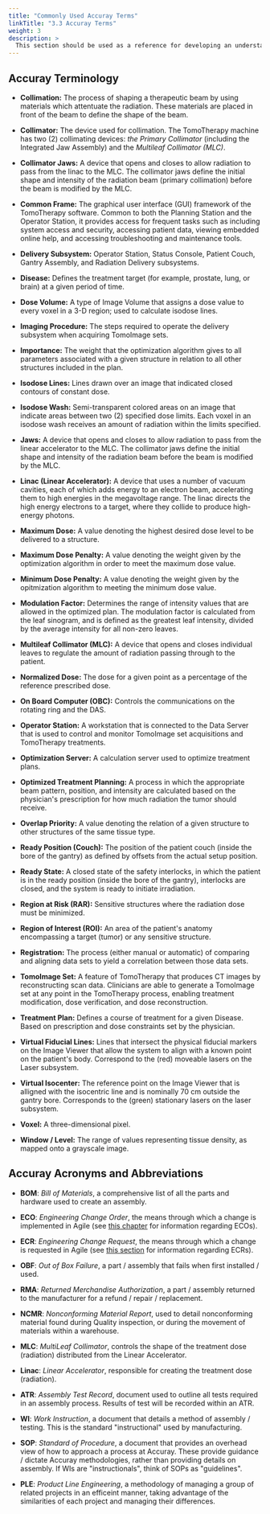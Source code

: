 ```yaml
---
title: "Commonly Used Accuray Terms"
linkTitle: "3.3 Accuray Terms"
weight: 3
description: >
  This section should be used as a reference for developing an understanding of FrameMaker and why Accuray currently uses it for documentation purposes.
---
```


## Accuray Terminology

* **Collimation:** The process of shaping a therapeutic beam by using materials which attentuate the radiation. These materials are placed in front of the beam to define the shape of the beam.

* **Collimator:** The device used for collimation. The TomoTherapy machine has two (2) collimating devices: *the Primary Collimator* (including the Integrated Jaw Assembly) and the *Multileaf Collimator (MLC)*. 

* **Collimator Jaws:** A device that opens and closes to allow radiation to pass from the linac to the MLC. The collimator jaws define the initial shape and intensity of the radiation beam (primary collimation) before the beam is modified by the MLC.

* **Common Frame:** The graphical user interface (GUI) framework of the TomoTherapy software. Common to both the Planning Station and the Operator Station, it provides access for frequent tasks such as including system access and security, accessing patient data, viewing embedded online help, and accessing troubleshooting and maintenance tools.

* **Delivery Subsystem:** Operator Station, Status Console, Patient Couch, Gantry Assembly, and Radiation Delivery subsystems.

* **Disease:** Defines the treatment target (for example, prostate, lung, or brain) at a given period of time.

* **Dose Volume:** A type of Image Volume that assigns a dose value to every voxel in a 3-D region; used to calculate isodose lines.

* **Imaging Procedure:** The steps required to operate the delivery subsystem when acquiring TomoImage sets.

* **Importance:** The weight that the optimization algorithm gives to all parameters associated with a given structure in relation to all other structures included in the plan.

* **Isodose Lines:** Lines drawn over an image that indicated closed contours of constant dose.

* **Isodose Wash:** Semi-transparent colored areas on an image that indicate areas between two (2) specified dose limits. Each voxel in an isodose wash receives an amount of radiation within the limits specified.

* **Jaws:** A device that opens and closes to allow radiation to pass from the linear accelerator to the MLC. The collimator jaws define the initial shape and intensity of the radiation beam before the beam is modified by the MLC.

* **Linac (Linear Accelerator):** A device that uses a number of vacuum cavities, each of which adds energy to an electron beam, accelerating them to high energies in the megavoltage range. The linac directs the high energy electrons to a target, where they collide to produce high-energy photons.

* **Maximum Dose:** A value denoting the highest desired dose level to be delivered to a structure.

* **Maximum Dose Penalty:** A value denoting the weight given by the optimization algorithm in order to meet the maximum dose value.

* **Minimum Dose Penalty:** A value denoting the weight given by the opitmization algorithm to meeting the minimum dose value.

* **Modulation Factor:** Determines the range of intensity values that are allowed in the optimized plan. The modulation factor is calculated from the leaf sinogram, and is defined as the greatest leaf intensity, divided by the average intensity for all non-zero leaves.

* **Multileaf Collimator (MLC):** A device that opens and closes individual leaves to regulate the amount of radiation passing through to the patient.

* **Normalized Dose:** The dose for a given point as a percentage of the reference prescribed dose.

* **On Board Computer (OBC):** Controls the communications on the rotating ring and the DAS.

* **Operator Station:** A workstation that is connected to the Data Server that is used to control and monitor TomoImage set acquisitions and TomoTherapy treatments.

* **Optimization Server:** A calculation server used to optimize treatment plans.

* **Optimized Treatment Planning:** A process in which the appropriate beam pattern, position, and intensity are calculated based on the physician's prescription for how much radiation the tumor should receive.

* **Overlap Priority:** A value denoting the relation of a given structure to other structures of the same tissue type.

* **Ready Position (Couch):** The position of the patient couch (inside the bore of the gantry) as defined by offsets from the actual setup position.

* **Ready State:** A closed state of the safety interlocks, in which the patient is in the ready position (inside the bore of the gantry), interlocks are closed, and the system is ready to initiate irradiation.

* **Region at Risk (RAR):** Sensitive structures where the radiation dose must be minimized.

* **Region of Interest (ROI):** An area of the patient's anatomy encompassing a target (tumor) or any sensitive structure.

* **Registration:** The process (either manual or automatic) of comparing and aligning data sets to yield a correlation between those data sets.

* **TomoImage Set:** A feature of TomoTherapy that produces CT images by reconstructing scan data. Clinicians are able to generate a TomoImage set at any point in the TomoTherapy process, enabling treatment modification, dose verification, and dose reconstruction.

* **Treatment Plan:** Defines a course of treatment for a given Disease. Based on prescription and dose constraints set by the physician.

* **Virtual Fiducial Lines:** Lines that intersect the physical fiducial markers on the Image Viewer that allow the system to align with a known point on the patient's body. Correspond to the (red) moveable lasers on the Laser subsystem.

* **Virtual Isocenter:** The reference point on the Image Viewer that is alligned with the isocentric line and is nominally 70 cm outside the gantry bore. Corresponds to the (green) stationary lasers on the laser subsystem.

* **Voxel:** A three-dimensional pixel.

* **Window / Level:** The range of values representing tissue density, as mapped onto a grayscale image. 



## Accuray Acronyms and Abbreviations

* **BOM**: *Bill of Materials*, a comprehensive list of all the parts and hardware used to create an assembly.

* **ECO**: *Engineering Change Order*, the means through which a change is implemented in Agile (see [this chapter](https://github.com/taddieken95/Accuray_Tech_Comm_Guide/blob/master/Chapter%205:%20ECOs/READme.md) for information regarding ECOs).

* **ECR**: *Engineering Change Request*, the means through which a change is requested in Agile (see [this section](https://github.com/taddieken95/Accuray_Tech_Comm_Guide/blob/master/Chapter%201:%20Doc%20Requests/Section%202:%20ECRs.md) for information regarding ECRs).

* **OBF**: *Out of Box Failure*, a part / assembly that fails when first installed / used.

* **RMA**: *Returned Merchandise Authorization*, a part / assembly returned to the manufacturer for a refund / repair / replacement.

* **NCMR**: *Nonconforming Material Report*, used to detail nonconforming material found during Quality inspection, or during the movement of materials within a warehouse.

* **MLC**: *MultiLeaf Collimator*, controls the shape of the treatment dose (radiation) distributed from the Linear Accelerator.

* **Linac**: *Linear Accelerator*, responsible for creating the treatment dose (radiation).

* **ATR**: *Assembly Test Record*, document used to outline all tests required in an assembly process. Results of test will be recorded within an ATR.

* **WI**: *Work Instruction*, a document that details a method of assembly / testing. This is the standard "instructional" used by manufacturing.

* **SOP**: *Standard of Procedure*, a document that provides an overhead view of how to approach a process at Accuray. These provide guidance / dictate Accuray methodologies, rather than providing details on assembly. If WIs are "instructionals", think of SOPs as "guidelines".

* **PLE**: *Product Line Engineering*, a methodology of managing a group of related projects in an efficeint manner, taking advantage of the similarities of each project and managing their differences.
